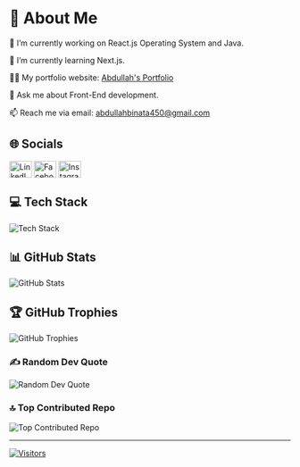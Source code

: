 # 👋 About Me

🔭 I’m currently working on React.js Operating System and Java.

🌱 I’m currently learning Next.js.

👨‍💻 My portfolio website: [Abdullah's Portfolio](https://abdullahataportfolio.netlify.app/)

💬 Ask me about Front-End development.

📫 Reach me via email: abdullahbinata450@gmail.com

## 🌐 Socials
<p align="left">
  <a href="https://linkedin.com/in/abdullah-bin-ata-429461253" target="_blank"><img align="center" src="https://raw.githubusercontent.com/rahuldkjain/github-profile-readme-generator/master/src/images/icons/Social/linked-in-alt.svg" alt="LinkedIn" height="30" width="40" /></a>
  <a href="https://fb.com/profile.php?id=100012258855831" target="_blank"><img align="center" src="https://raw.githubusercontent.com/rahuldkjain/github-profile-readme-generator/master/src/images/icons/Social/facebook.svg" alt="Facebook" height="30" width="40" /></a>
  <a href="https://instagram.com/_abdullahata_" target="_blank"><img align="center" src="https://raw.githubusercontent.com/rahuldkjain/github-profile-readme-generator/master/src/images/icons/Social/instagram.svg" alt="Instagram" height="30" width="40" /></a>
</p>

## 💻 Tech Stack
![Tech Stack](https://img.shields.io/badge/c-%2300599C.svg?style=for-the-badge&logo=c&logoColor=white)
<!-- Add other tech stack badges -->

## 📊 GitHub Stats
![GitHub Stats](https://github-readme-stats.vercel.app/api?username=Abdullahata450&theme=dracula&hide_border=false&include_all_commits=false&count_private=false)

## 🏆 GitHub Trophies
![GitHub Trophies](https://github-profile-trophy.vercel.app/?username=Abdullahata450&theme=dracula&no-frame=false&no-bg=false&margin-w=4)

### ✍️ Random Dev Quote
![Random Dev Quote](https://quotes-github-readme.vercel.app/api?type=vertical&theme=tokyonight)

### 🔝 Top Contributed Repo
![Top Contributed Repo](https://github-contributor-stats.vercel.app/api?username=Abdullahata450&limit=5&theme=dracula&combine_all_yearly_contributions=true)

---

[![Visitors](https://visitcount.itsvg.in/api?id=Abdullahata450&icon=5&color=11)](https://visitcount.itsvg.in)

<!-- Proudly created with GPRM ( https://gprm.itsvg.in ) -->
